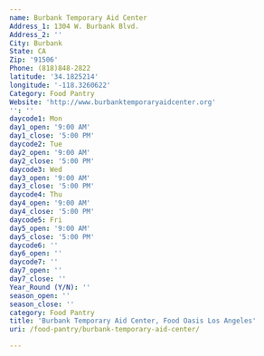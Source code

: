 ```yaml
---
name: Burbank Temporary Aid Center
Address_1: 1304 W. Burbank Blvd.
Address_2: ''
City: Burbank
State: CA
Zip: '91506'
Phone: (818)848-2822
latitude: '34.1825214'
longitude: '-118.3260622'
Category: Food Pantry
Website: 'http://www.burbanktemporaryaidcenter.org'
'': ''
daycode1: Mon
day1_open: '9:00 AM'
day1_close: '5:00 PM'
daycode2: Tue
day2_open: '9:00 AM'
day2_close: '5:00 PM'
daycode3: Wed
day3_open: '9:00 AM'
day3_close: '5:00 PM'
daycode4: Thu
day4_open: '9:00 AM'
day4_close: '5:00 PM'
daycode5: Fri
day5_open: '9:00 AM'
day5_close: '5:00 PM'
daycode6: ''
day6_open: ''
daycode7: ''
day7_open: ''
day7_close: ''
Year_Round (Y/N): ''
season_open: ''
season_close: ''
category: Food Pantry
title: 'Burbank Temporary Aid Center, Food Oasis Los Angeles'
uri: /food-pantry/burbank-temporary-aid-center/

---
```

